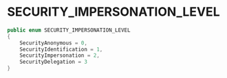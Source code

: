 # SECURITY\_IMPERSONATION\_LEVEL

```csharp
public enum SECURITY_IMPERSONATION_LEVEL
{
    SecurityAnonymous = 0,
    SecurityIdentification = 1,
    SecurityImpersonation = 2,
    SecurityDelegation = 3
}
```
